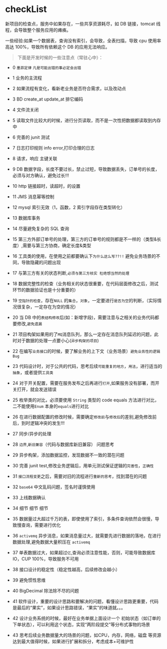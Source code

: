 # checkList

新项目的检查点，服务中如果存在，一些共享资源耗尽，如 DB 链接，tomcat 线程，会导致整个服务应用的瘫痪。

一些经验:如果一个数据表，查询没有索引，会导致，全表扫描，导致 cpu 使用率高达 100%，导致所有依赖这个 DB 的应用无法响应。

> 下面是开发时候的一些注意点（常驻心中）：

- 0 `墨菲定律` `凡是可能出错的事必定会出错`

- 1 业务的主流程

- 2 如果流程有变化，看新老业务是否符合需求，以及改动点

- 3 BD create_at update_at 排它编码

- 4 文件流关闭

- 5 读取文件比较大的时候，进行分页读取，而不是一次性把数据都读取到内存中

- 6 完善的 junit 测试

- 7 日志打印规则 info error,打印合理的日志

- 8 请求，响应 主键关联

- 9 DB 数据字段，长度不要过长，禁止过短，导致数据丢失，订单号的长度，必须与对方确认，避免过长!!!

- 10 http 链接超时，读超时，的设置

- 11 JMS 消息幂等控制

- 12 mysql 索引无效（1，函数，2 索引字段存在类型转化）

- 13 数据库事务

- 14 尽量避免复杂的 SQL 查询

- 15 第三方外部订单号的处理，第三方的订单号的规则都是不一样的（类型&长度）,需要与第三方协商，确定长度&类型

- 16 工具类的使用，在使用之前都要确认下`为什么这么写??!!` 避免业务场景的不同，导致隐藏的问题出现

- 17 与第三方有关的状态判断,`必须与第三方核实 杜绝想当然的处理`

- 18 数据完整性的检查（业务相关的状态很重要，在代码层面修改之后，测试环节的数据验证也是十分重要的）

- 19 `空指针的检查`，存在`NULL` 的`集合`，`对象`，一定要进行`是否为空`的判断，（实际情况很复杂，一定存在为空的情况）

- 20 当 DB 中的`表结构修改`后(如：新增字段)，需要注意与之相关的业务代码都要修改,`避免遗漏`

- 21 项目构架如果用的了`MQ`消息队列，那么一定存在消息队列延迟的问题，此时对于数据的处理一点要小心(`异步构架的项目`)

- 22 在编写`业务接口`的时候，要了解业务的上下文（业务场景）`避免业务性的逻辑Bug`

- 23 代码设计时，对于公共的代码，思考后续`可能重复的地方`，`用法`，进行适当的`抽象`，或者提供`工具类`

- 24 对于开关配置，需要在服务发布之后再进行`打开`,如果服务没有部署，而开关打开，就会发送错误

- 25 枚举类的对比，必须要使用 `String` 类型的 code equals 方法进行对比，二不能使用`Enum` 本身的`equals`进行对比

- 26 在进行数据配置的修改时候，需要确定`修改前`与`修改后`的差别,避免修改前后，到时逻辑冲突的发生!!!

- 27 同步/异步的处理

- 28 `边界`,`新旧兼容`（代码与数据库新旧兼容） 问题思考

- 29 异步构架，添加数据监控，发现数据不一致的潜在问题

- 30 完善 junit test,修改业务逻辑后，用单元测试保证逻辑的`完善性`，`正确性`

- 31 `接口流程变更`之后，需要对旧的流程进行`重新的思考`，找到潜在的问题

- 32 `base64` 中文乱码问题，签名时谨慎使用

- 33 上线数据确认

- 34 细节 细节 细节

- 35 数据量过大超过千万的表，即使使用了索引，多条件查询依然会很慢，导致慢查询，需要进行优化

- 36 `activemq` 异步消息，如果消息量过大，就需要先进行数据的落地，在进行数据处理,避免数据大量积压在 `activemq`

- 37 单表数据过大，如果超过`亿`,查询必须注意性能，否则，可能导致数据库 IO，CUP 100%，导致服务不可用

- 38 接口设计的稳定性（稳定性越高，后续修改会越小）

- 39 避免惯性思维

- 40 BigDecimal 除法除不尽的问题 

- 41 软件设计，重要的设计思路和要解决的问题，看懂设计思路更重要，代码是最后的“果实”，如果设计思路错误，“果实”的味道就。。。

- 42 设计业务系统的时候，最好在业务单据上面设计一个 初始状态（如订单的下单状态），可以利用这个状态，实现“两阶段提交”等分布式事物的场景

- 43 思考后续业务数据量大的场景的问题，如CPU，内存，网络，磁盘 等资源达到最大值得时候，如果进行扩展和拆分，考虑成本+可维护性
